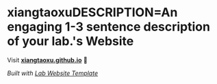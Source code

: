 
# xiangtaoxuDESCRIPTION=An engaging 1-3 sentence description of your lab.'s Website

Visit **[xiangtaoxu.github.io](https://xiangtaoxu.github.io)** 🚀

_Built with [Lab Website Template](https://greene-lab.gitbook.io/lab-website-template-docs)_

